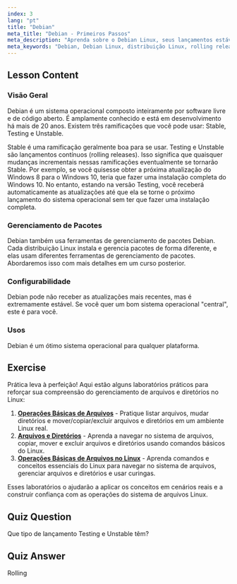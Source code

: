```yaml
---
index: 3
lang: "pt"
title: "Debian"
meta_title: "Debian - Primeiros Passos"
meta_description: "Aprenda sobre o Debian Linux, seus lançamentos estáveis e contínuos, e gerenciamento de pacotes. Descubra por que o Debian é um ótimo SO central para usuários iniciantes e intermediários."
meta_keywords: "Debian, Debian Linux, distribuição Linux, rolling release, gerenciamento de pacotes, tutorial Linux, Linux para iniciantes, guia Linux"
---
```


## Lesson Content

### Visão Geral

Debian é um sistema operacional composto inteiramente por software livre e de código aberto. É amplamente conhecido e está em desenvolvimento há mais de 20 anos. Existem três ramificações que você pode usar: Stable, Testing e Unstable.

Stable é uma ramificação geralmente boa para se usar. Testing e Unstable são lançamentos contínuos (rolling releases). Isso significa que quaisquer mudanças incrementais nessas ramificações eventualmente se tornarão Stable. Por exemplo, se você quisesse obter a próxima atualização do Windows 8 para o Windows 10, teria que fazer uma instalação completa do Windows 10. No entanto, estando na versão Testing, você receberá automaticamente as atualizações até que ela se torne o próximo lançamento do sistema operacional sem ter que fazer uma instalação completa.

### Gerenciamento de Pacotes

Debian também usa ferramentas de gerenciamento de pacotes Debian. Cada distribuição Linux instala e gerencia pacotes de forma diferente, e elas usam diferentes ferramentas de gerenciamento de pacotes. Abordaremos isso com mais detalhes em um curso posterior.

### Configurabilidade

Debian pode não receber as atualizações mais recentes, mas é extremamente estável. Se você quer um bom sistema operacional "central", este é para você.

### Usos

Debian é um ótimo sistema operacional para qualquer plataforma.

## Exercise

Prática leva à perfeição! Aqui estão alguns laboratórios práticos para reforçar sua compreensão do gerenciamento de arquivos e diretórios no Linux:

1.  **[Operações Básicas de Arquivos](https://labex.io/pt/labs/linux-basic-files-operations-270248)** - Pratique listar arquivos, mudar diretórios e mover/copiar/excluir arquivos e diretórios em um ambiente Linux real.
2.  **[Arquivos e Diretórios](https://labex.io/pt/labs/linux-files-and-directories-270246)** - Aprenda a navegar no sistema de arquivos, copiar, mover e excluir arquivos e diretórios usando comandos básicos do Linux.
3.  **[Operações Básicas de Arquivos no Linux](https://labex.io/pt/labs/linux-basic-file-operations-in-linux-18001)** - Aprenda comandos e conceitos essenciais do Linux para navegar no sistema de arquivos, gerenciar arquivos e diretórios e usar curingas.

Esses laboratórios o ajudarão a aplicar os conceitos em cenários reais e a construir confiança com as operações do sistema de arquivos Linux.

## Quiz Question

Que tipo de lançamento Testing e Unstable têm?

## Quiz Answer

Rolling
